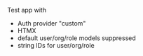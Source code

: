Test app with

- Auth provider "custom"
- HTMX
- default user/org/role models suppressed
- string IDs for user/org/role
